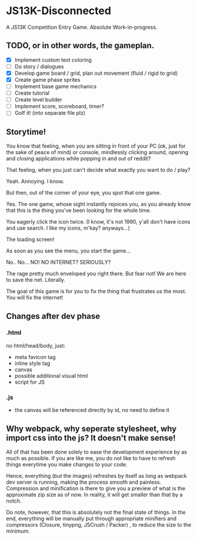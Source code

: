 # JS13K-Disconnected
A JS13K Competition Entry Game. Absolute Work-in-progress.

## TODO, or in other words, the gameplan.
 - [X] Implement custom text coloring
 - [ ] Do story / dialogues
 - [X] Develop game board / grid, plan out movement (fluid / rigid to grid)
 - [X] Create game phase sprites
 - [ ] Implement base game mechanics
 - [ ] Create tutorial
 - [ ] Create level builder 
 - [ ] Implement score, scoreboard, timer?
 - [ ] Golf it! (into separate file plz)

## Storytime!
You know that feeling, when you are sitting in front of your PC (ok, just for the sake of peace of mind) or console,
mindlessly clicking around, opening and closing applications while popping in and out of reddit? 

That feeling, when you just can't decide what exactly you want to do / play?

Yeah. Annoying. I know.

But then, out of the corner of your eye, you spot that one game.

Yes. The one game, whose sight instantly rejoices you, as you already know that this is the thing you've been looking for the whole time.

You eagerly click the icon twice. (I know, it's not 1990, y'all don't have icons and use search. I like my icons, m'kay? anyways...)

The loading screen!

As soon as you see the menu, you start the game...

No.. No... NO! NO INTERNET? SERIOUSLY?

The rage pretty much enveloped you right there. But fear not! We are here to save the net. Literally.

The goal of this game is for you to fix the thing that frustrates us the most. You will fix the internet!

## Changes after dev phase

### .html
no html/head/body, just:
 - meta favicon tag
 - inline style tag
 - canvas
 - possible additional visual html
 - script for JS

### .js
 - the canvas will be referenced directly by id, no need to define it

## Why webpack, why seperate stylesheet, why import css into the js? It doesn't make sense!
All of that has been done solely to ease the development experience by as much as possible.
If you are like me, you do not like to have to refresh things everytime you make changes to your code.

Hence, everything (but the images) refreshes by itself as long as webpack dev server is running, making the process smooth and painless.
Compression and minification is there to give you a preview of what is the approximate zip size as of now. In reality, it will get smaller than that by a notch.

Do note, however, that this is absolutely not the final state of things.
In the end, everything will be manually put through appropriate minifiers and compressors (Closure, tinypng, JSCrush / Packer) , to reduce the size to the minimum.
